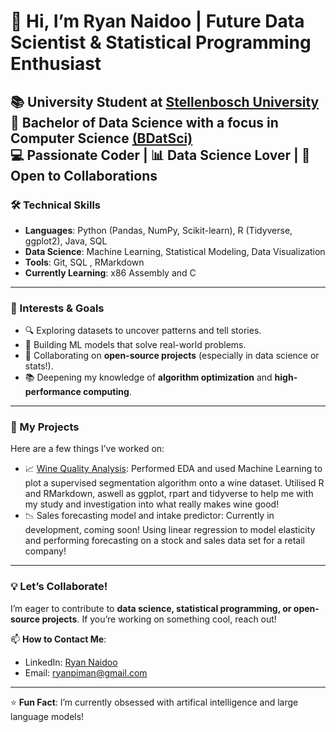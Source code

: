 # 👋 Hi, I’m Ryan Naidoo | Future Data Scientist & Statistical Programming Enthusiast

**📚 University Student** at [Stellenbosch University](https://www.sun.ac.za/)  
**🏫 Bachelor of Data Science** with a focus in Computer Science [(BDatSci)](https://www.sun.ac.za/english/datascience/CompulsoryStructure)  
**💻 Passionate Coder** | **📊 Data Science Lover** | **🤝 Open to Collaborations** 
---

### **🛠️ Technical Skills**
- **Languages**: Python (Pandas, NumPy, Scikit-learn), R (Tidyverse, ggplot2), Java, SQL
- **Data Science**: Machine Learning, Statistical Modeling, Data Visualization  
- **Tools**: Git, SQL , RMarkdown  
- **Currently Learning**: x86 Assembly and C

---

### **🌱 Interests & Goals**
- 🔍 Exploring datasets to uncover patterns and tell stories.  
- 🤖 Building ML models that solve real-world problems.  
- 🧩 Collaborating on **open-source projects** (especially in data science or stats!).  
- 📚 Deepening my knowledge of **algorithm optimization** and **high-performance computing**.  

---

### **📂 My Projects**
Here are a few things I’ve worked on:  
- 📈 [Wine Quality Analysis](https://github.com/Ryan-Naidoo-05/Wine-Quality-Analysis): Performed EDA and used Machine Learning to plot a supervised segmentation algorithm onto a wine dataset. Utilised R and RMarkdown, aswell as ggplot, rpart and tidyverse to help me with my study and investigation into what really makes wine good!
- 📉 Sales forecasting model and intake predictor: Currently in development, coming soon! Using linear regression to model elasticity and performing forecasting on a stock and sales data set for a retail company!
 

---

### **💡 Let’s Collaborate!**  
I’m eager to contribute to **data science, statistical programming, or open-source projects**. If you’re working on something cool, reach out!  

📫 **How to Contact Me**:  
- LinkedIn: [Ryan Naidoo](https://www.linkedin.com/in/ryan-naidoo-b162222a6)  
- Email: ryanpiman@gmail.com 

---

⭐ **Fun Fact**: I’m currently obsessed with artifical intelligence and large language models!   

<!---
Ryan-Naidoo-05/Ryan-Naidoo-05 is a ✨ special ✨ repository because its `README.md` (this file) appears on your GitHub profile.
You can click the Preview link to take a look at your changes.
--->
